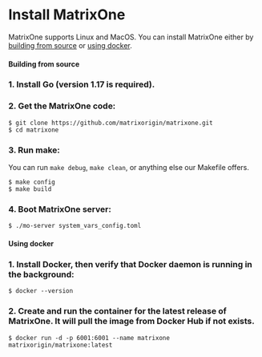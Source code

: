 # **Install MatrixOne**

MatrixOne supports Linux and MacOS. You can install MatrixOne either by [building from source](#building-from-source) or [using docker](#using-docker).
#### Building from source

### 1. Install Go (version 1.17 is required).
  
### 2. Get the MatrixOne code:

```
$ git clone https://github.com/matrixorigin/matrixone.git
$ cd matrixone
```

### 3. Run make:

   You can run `make debug`, `make clean`, or anything else our Makefile offers.

```
$ make config
$ make build
```

### 4. Boot MatrixOne server:

```
$ ./mo-server system_vars_config.toml
```
#### Using docker

### 1. Install Docker, then verify that Docker daemon is running in the background:

```
$ docker --version
```
### 2. Create and run the container for the latest release of MatrixOne. It will pull the image from Docker Hub if not exists.
   
```
$ docker run -d -p 6001:6001 --name matrixone matrixorigin/matrixone:latest
```
